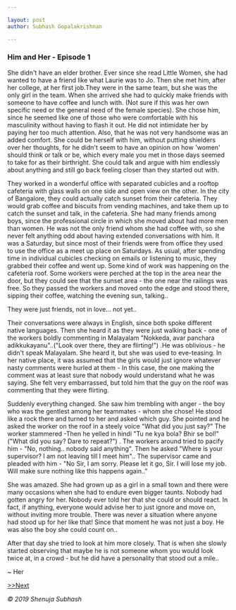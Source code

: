 ```yaml
---

layout: post
author: Subhash Gopalakrishnan

---
```


### Him and Her - Episode 1

She didn't have an elder brother. Ever since she read Little Women, she had wanted to have a friend like what Laurie was to Jo. Then she met him, after her college, at her first job.They were in the same team, but she was the only girl in the team. When she arrived she had to quickly make friends with someone to have coffee and lunch with. (Not sure if this was her own specific need or the general need of the female species). She chose him, since he seemed like one of those who were comfortable with his masculinity without having to flash it out. He did not intimidate her by paying her too much attention. Also, that he was not very handsome was an added comfort.
She could be herself with him, without putting shielders over her thoughts, for he didn't seem to have an opinion on how 'women' should think or talk or be, which every male you met in those days seemed to take for as their birthright. She could talk and argue with him endlessly about anything and still go back feeling closer than they started out with. 

They worked in a wonderful office with separated cubicles and a rooftop cafeteria with glass walls on one side and open view on the other. In the city of Bangalore, they could actually catch sunset from their cafeteria. They would grab coffee and biscuits from vending machines, and take them up to catch the sunset and talk, in the cafeteria. She had many friends among boys, since the professional circle in which she moved about had more men than women. He was not the only friend whom she had coffee with, so she never felt anything odd about having extended conversations with him. It was a Saturday, but since most of their friends were from office they used to use the office as a meet up place on Saturdays. As usual, after spending time in individual cubicles checking on emails or listening to music, they grabbed their coffee and went up. Some kind of work was happening on the cafeteria roof. Some workers were perched at the top in the area near the door, but they could see that the sunset area - the one near the railings was free. So they passed the workers and moved onto the edge and stood there, sipping their coffee, watching the evening sun, talking..

They were just friends, not in love... not yet..

Their conversations were always in English, since both spoke different native languages. Then she heard it as they were just walking back - one of the workers boldly commenting in Malayalam "Nokkeda, avar panchara adikkukayanu"..("Look over there, they are flirting!") .He was oblivious - he didn't speak Malayalam. She heard it, but she was used to eve-teasing. In her native place, it was assumed that the girls would just ignore whatever nasty comments were hurled at them - In this case, the one making the comment was at least sure that nobody would understand what he was saying. She felt very embarrassed, but told him that the guy on the roof was commenting that they were flirting. 

Suddenly everything changed. She saw him trembling with anger - the boy who was the gentlest among her teammates - whom she chose! He stood like a rock there and turned to her and asked which guy. She pointed and he asked the worker on the roof in a steely voice "What did you just say?" The worker stammered -Then he yelled in hindi "Tu ne kya bola? Bhir se bol!" ("What did you say? Dare to repeat?") . The workers around tried to pacify him -  "No, nothing.. nobody said anything". Then he asked "Where is your supervisor? I am not leaving till I meet him".. The supervisor came and pleaded with him - "No Sir, I am sorry. Please let it go, Sir. I will lose my job. Will make sure nothing like this happens again.."

She was amazed. She had grown up as a girl in a small town and there were many occasions when she had to endure even bigger taunts. Nobody had gotten angry for her. Nobody ever told her that she could or should react. In fact, if anything, everyone would advise her to just ignore and move on, without inviting more trouble. There was never a situation where anyone had stood up for her like that! Since that moment he was not just a boy. He was also the boy she could count on..

After that day she tried to look at him more closely. That is when she slowly started observing that maybe he is not someone whom you would look twice at, in a crowd - but he did have a personality that stood out a mile..

~ Her

[>>Next](her_2.md)

_© 2019 Shenuja Subhash_